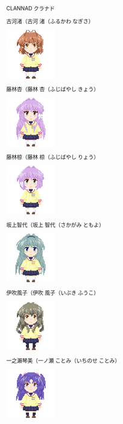 CLANNAD クラナド

古河渚（古河 渚（ふるかわ なぎさ）

![nagisa-furukawa](nagisa-furukawa.gif "nagisa-furukawa")

藤林杏（藤林 杏（ふじばやし きょう）

![kyou-fujibayashi](kyou-fujibayashi.gif "kyou-fujibayashi")

藤林椋（藤林 椋（ふじばやし りょう）

![ryou-fujibayashi](ryou-fujibayashi.gif "ryou-fujibayashi")

坂上智代（坂上 智代（さかがみ ともよ）

![tomoyo-sakagami](tomoyo-sakagami.gif "tomoyo-sakagami")


伊吹風子（伊吹 風子（いぶき ふうこ）

![fuko-ibuki](fuko-ibuki.gif "fuko-ibuki")

一之瀨琴美（一ノ瀬 ことみ（いちのせ ことみ）

![kotomi-ichinose](kotomi-ichinose.gif "kotomi-ichinose")